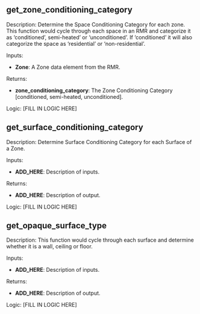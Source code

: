 ## get_zone_conditioning_category
Description:  Determine the Space Conditioning Category for each zone.  This function would cycle through each space in an RMR and categorize it as ‘conditioned’, semi-heated’ or ‘unconditioned’.  If ‘conditioned’ it will also categorize the space as ‘residential’ or ‘non-residential’.  

Inputs:  
- **Zone**: A Zone data element from the RMR.  

Returns:  
- **zone_conditioning_category**: The Zone Conditioning Category [conditioned, semi-heated, unconditioned].

Logic: [FILL IN LOGIC HERE]   

## get_surface_conditioning_category
Description:  Determine Surface Conditioning Category for each Surface of a Zone.  

Inputs:  
- **ADD_HERE**: Description of inputs.  

Returns:  
- **ADD_HERE**: Description of output.  

Logic: [FILL IN LOGIC HERE]   


## get_opaque_surface_type
Description:  This function would cycle through each surface and determine whether it is a wall, ceiling or floor.  

Inputs:  
- **ADD_HERE**: Description of inputs.  

Returns:  
- **ADD_HERE**: Description of output.  

Logic: [FILL IN LOGIC HERE]   
